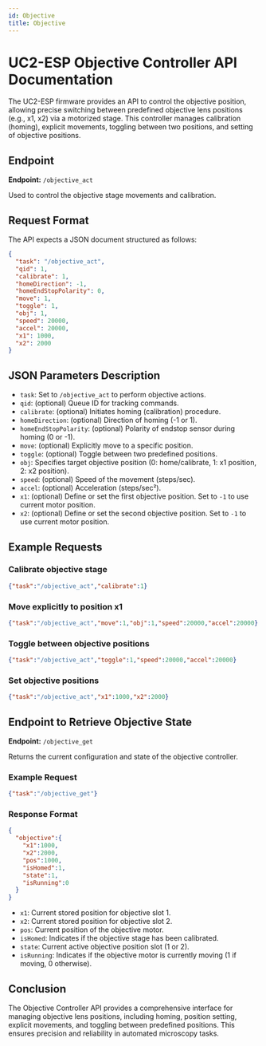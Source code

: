 ```yaml
---
id: Objective
title: Objective
---
```

# UC2-ESP Objective Controller API Documentation

The UC2-ESP firmware provides an API to control the objective position, allowing precise switching between predefined objective lens positions (e.g., x1, x2) via a motorized stage. This controller manages calibration (homing), explicit movements, toggling between two positions, and setting of objective positions.

## Endpoint

**Endpoint:** `/objective_act`

Used to control the objective stage movements and calibration.

## Request Format

The API expects a JSON document structured as follows:

```json
{
  "task": "/objective_act",
  "qid": 1,
  "calibrate": 1,
  "homeDirection": -1,
  "homeEndStopPolarity": 0,
  "move": 1,
  "toggle": 1,
  "obj": 1,
  "speed": 20000,
  "accel": 20000,
  "x1": 1000,
  "x2": 2000
}
```

## JSON Parameters Description

- `task`: Set to `/objective_act` to perform objective actions.
- `qid`: (optional) Queue ID for tracking commands.
- `calibrate`: (optional) Initiates homing (calibration) procedure.
- `homeDirection`: (optional) Direction of homing (-1 or 1).
- `homeEndStopPolarity`: (optional) Polarity of endstop sensor during homing (0 or -1).
- `move`: (optional) Explicitly move to a specific position.
- `toggle`: (optional) Toggle between two predefined positions.
- `obj`: Specifies target objective position (0: home/calibrate, 1: x1 position, 2: x2 position).
- `speed`: (optional) Speed of the movement (steps/sec).
- `accel`: (optional) Acceleration (steps/sec²).
- `x1`: (optional) Define or set the first objective position. Set to `-1` to use current motor position.
- `x2`: (optional) Define or set the second objective position. Set to `-1` to use current motor position.

## Example Requests

### Calibrate objective stage
```json
{"task":"/objective_act","calibrate":1}
```

### Move explicitly to position x1
```json
{"task":"/objective_act","move":1,"obj":1,"speed":20000,"accel":20000}
```

### Toggle between objective positions
```json
{"task":"/objective_act","toggle":1,"speed":20000,"accel":20000}
```

### Set objective positions
```json
{"task":"/objective_act","x1":1000,"x2":2000}
```

## Endpoint to Retrieve Objective State

**Endpoint:** `/objective_get`

Returns the current configuration and state of the objective controller.

### Example Request

```json
{"task":"/objective_get"}
```

### Response Format

```json
{
  "objective":{
    "x1":1000,
    "x2":2000,
    "pos":1000,
    "isHomed":1,
    "state":1,
    "isRunning":0
  }
}
```

- `x1`: Current stored position for objective slot 1.
- `x2`: Current stored position for objective slot 2.
- `pos`: Current position of the objective motor.
- `isHomed`: Indicates if the objective stage has been calibrated.
- `state`: Current active objective position slot (1 or 2).
- `isRunning`: Indicates if the objective motor is currently moving (1 if moving, 0 otherwise).

## Conclusion

The Objective Controller API provides a comprehensive interface for managing objective lens positions, including homing, position setting, explicit movements, and toggling between predefined positions. This ensures precision and reliability in automated microscopy tasks.
